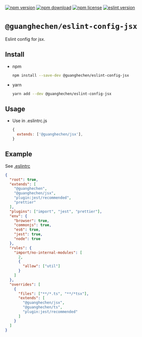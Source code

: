 [![npm version](https://img.shields.io/npm/v/@guanghechen/eslint-config-jsx.svg)](https://www.npmjs.com/package/@guanghechen/eslint-config-jsx)
[![npm download](https://img.shields.io/npm/dm/@guanghechen/eslint-config-jsx.svg)](https://www.npmjs.com/package/@guanghechen/eslint-config-jsx)
[![npm license](https://img.shields.io/npm/l/@guanghechen/eslint-config-jsx.svg)](https://www.npmjs.com/package/@guanghechen/eslint-config-jsx)
[![eslint version](https://img.shields.io/npm/dependency-version/@guanghechen/eslint-config-jsx/peer/eslint)](https://github.com/eslint/eslint)


# `@guanghechen/eslint-config-jsx`

Eslint config for jsx.

## Install

* npm

  ```bash
  npm install --save-dev @guanghechen/eslint-config-jsx
  ```

* yarn

  ```bash
  yarn add --dev @guanghechen/eslint-config-jsx
  ```

## Usage

* Use in .eslintrc.js

  ```javascript
  {
    extends: ['@guanghechen/jsx'],
  }
  ```


## Example

See [.eslintrc](https://github.com/guanghechen/node-scaffolds/blob/master/.eslintrc)

```json {5,29}
{
  "root": true,
  "extends": [
    "@guanghechen",
    "@guanghechen/jsx",
    "plugin:jest/recommended",
    "prettier"
  ],
  "plugins": ["import", "jest", "prettier"],
  "env": {
    "browser": true,
    "commonjs": true,
    "es6": true,
    "jest": true,
    "node": true
  },
  "rules": {
    "import/no-internal-modules": [
      2,
      {
        "allow": ["util"]
      }
    ]
  },
  "overrides": [
    {
      "files": ["**/*.ts", "**/*tsx"],
      "extends": [
        "@guanghechen/jsx",
        "@guanghechen/ts",
        "plugin:jest/recommended"
      ]
    }
  ]
}
```
